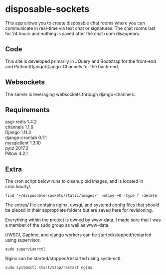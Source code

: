 # disposable-sockets

This app allows you to create disposable chat rooms where you can communicate in real-time via text chat or signatures.  The chat rooms last for 24 hours and nothing is saved after the chat room disappears.

## Code

This site is developed primarily in JQuery and Bootstrap for the front-end and Python/Django/Django-Channels for the back-end.

## Websockets

The server is leveraging websockets through django-channels.

## Requirements

asgi-redis 1.4.2  
channels 1.1.6  
Django 1.11.3  
django-crontab 0.7.1  
mysqlclient 1.3.10  
pytz 2017.2  
Pillow 4.2.1  

## Extra

The cron script below runs to cleanup old images, and is located in cron.hourly/.

    find '~/disposable-sockets/static/images/' -mtime +0 -type f -delete

The extras/ file contains nginx, uwsgi, and systemd config files that should be placed in their appropriate folders but are saved here for revisioning.

Everything within the project is owned by www-data.  I made sure that I was a member of the sudo group as well as www-data.

UWSGI, Daphne, and django workers can be started/stopped/restarted using supervisor.

    sudo supervisorctl

Nginx can be started/stopped/restarted using systemctl.

    sudo systemctl start/stop/restart nginx
